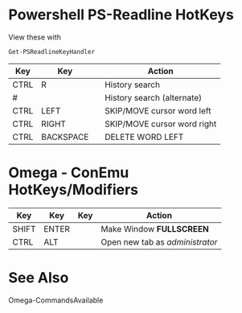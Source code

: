 # Powershell PS-Readline HotKeys

View these with

`Get-PSReadlineKeyHandler`


| Key             | Key       |     | Action                      |
| --------------- | --------- | --- | --------------------------- |
| CTRL            | R         |     | History search              |
| #<command><tab> |           |     | History search (alternate)  |
| CTRL            | LEFT      |     | SKIP/MOVE cursor word left  |
| CTRL            | RIGHT     |     | SKIP/MOVE cursor word right |
| CTRL            | BACKSPACE |     | DELETE WORD LEFT            |


# Omega - ConEmu HotKeys/Modifiers

| Key   | Key   | Key  | Action                          |
| ----- | ----- | ---- | ------------------------------- |
| SHIFT | ENTER |      | Make Window **FULLSCREEN**      |
| CTRL  | ALT   | <UP> | Open new tab as _administrator_ |

# See Also

Omega-CommandsAvailable




